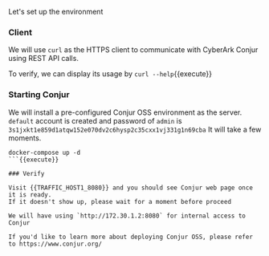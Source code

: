 
Let's set up the environment

### Client

We will use `curl` as the HTTPS client to communicate with CyberArk Conjur using REST API calls.

To verify, we can display its usage by `curl --help`{{execute}}

### Starting Conjur

We will install a pre-configured Conjur OSS environment as the server.   
`default` account is created and password of `admin` is `3s1jxkt1e859d1atqw152e070dv2c6hysp2c35cxx1vj331g1n69cba`
It will take a few moments.

```
docker-compose up -d
```{{execute}}

### Verify

Visit {{TRAFFIC_HOST1_8080}} and you should see Conjur web page once it is ready.
If it doesn't show up, please wait for a moment before proceed

We will have using `http://172.30.1.2:8080` for internal access to Conjur

If you'd like to learn more about deploying Conjur OSS, please refer to https://www.conjur.org/